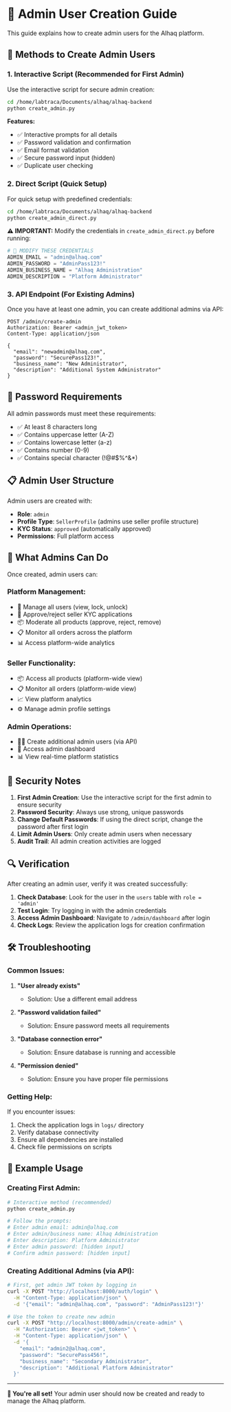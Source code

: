 # 🔧 Admin User Creation Guide

This guide explains how to create admin users for the Alhaq platform.

## 🚀 Methods to Create Admin Users

### 1. **Interactive Script (Recommended for First Admin)**

Use the interactive script for secure admin creation:

```bash
cd /home/labtraca/Documents/alhaq/alhaq-backend
python create_admin.py
```

**Features:**
- ✅ Interactive prompts for all details
- ✅ Password validation and confirmation
- ✅ Email format validation
- ✅ Secure password input (hidden)
- ✅ Duplicate user checking

### 2. **Direct Script (Quick Setup)**

For quick setup with predefined credentials:

```bash
cd /home/labtraca/Documents/alhaq/alhaq-backend
python create_admin_direct.py
```

**⚠️ IMPORTANT:** Modify the credentials in `create_admin_direct.py` before running:

```python
# 🔧 MODIFY THESE CREDENTIALS
ADMIN_EMAIL = "admin@alhaq.com"
ADMIN_PASSWORD = "AdminPass123!"
ADMIN_BUSINESS_NAME = "Alhaq Administration"
ADMIN_DESCRIPTION = "Platform Administrator"
```

### 3. **API Endpoint (For Existing Admins)**

Once you have at least one admin, you can create additional admins via API:

```http
POST /admin/create-admin
Authorization: Bearer <admin_jwt_token>
Content-Type: application/json

{
  "email": "newadmin@alhaq.com",
  "password": "SecurePass123!",
  "business_name": "New Administrator",
  "description": "Additional System Administrator"
}
```

## 🔐 Password Requirements

All admin passwords must meet these requirements:
- ✅ At least 8 characters long
- ✅ Contains uppercase letter (A-Z)
- ✅ Contains lowercase letter (a-z)
- ✅ Contains number (0-9)
- ✅ Contains special character (!@#$%^&*)

## 📋 Admin User Structure

Admin users are created with:
- **Role**: `admin`
- **Profile Type**: `SellerProfile` (admins use seller profile structure)
- **KYC Status**: `approved` (automatically approved)
- **Permissions**: Full platform access

## 🎯 What Admins Can Do

Once created, admin users can:

### **Platform Management:**
- 👥 Manage all users (view, lock, unlock)
- 🏪 Approve/reject seller KYC applications
- 📦 Moderate all products (approve, reject, remove)
- 📋 Monitor all orders across the platform
- 📊 Access platform-wide analytics

### **Seller Functionality:**
- 📦 Access all products (platform-wide view)
- 📋 Monitor all orders (platform-wide view)
- 📈 View platform analytics
- ⚙️ Manage admin profile settings

### **Admin Operations:**
- 👨‍💼 Create additional admin users (via API)
- 🔧 Access admin dashboard
- 📊 View real-time platform statistics

## 🚨 Security Notes

1. **First Admin Creation**: Use the interactive script for the first admin to ensure security
2. **Password Security**: Always use strong, unique passwords
3. **Change Default Passwords**: If using the direct script, change the password after first login
4. **Limit Admin Users**: Only create admin users when necessary
5. **Audit Trail**: All admin creation activities are logged

## 🔍 Verification

After creating an admin user, verify it was created successfully:

1. **Check Database**: Look for the user in the `users` table with `role = 'admin'`
2. **Test Login**: Try logging in with the admin credentials
3. **Access Admin Dashboard**: Navigate to `/admin/dashboard` after login
4. **Check Logs**: Review the application logs for creation confirmation

## 🛠️ Troubleshooting

### **Common Issues:**

1. **"User already exists"**
   - Solution: Use a different email address

2. **"Password validation failed"**
   - Solution: Ensure password meets all requirements

3. **"Database connection error"**
   - Solution: Ensure database is running and accessible

4. **"Permission denied"**
   - Solution: Ensure you have proper file permissions

### **Getting Help:**

If you encounter issues:
1. Check the application logs in `logs/` directory
2. Verify database connectivity
3. Ensure all dependencies are installed
4. Check file permissions on scripts

## 📝 Example Usage

### Creating First Admin:
```bash
# Interactive method (recommended)
python create_admin.py

# Follow the prompts:
# Enter admin email: admin@alhaq.com
# Enter admin/business name: Alhaq Administration
# Enter description: Platform Administrator
# Enter admin password: [hidden input]
# Confirm admin password: [hidden input]
```

### Creating Additional Admins (via API):
```bash
# First, get admin JWT token by logging in
curl -X POST "http://localhost:8000/auth/login" \
  -H "Content-Type: application/json" \
  -d '{"email": "admin@alhaq.com", "password": "AdminPass123!"}'

# Use the token to create new admin
curl -X POST "http://localhost:8000/admin/create-admin" \
  -H "Authorization: Bearer <jwt_token>" \
  -H "Content-Type: application/json" \
  -d '{
    "email": "admin2@alhaq.com",
    "password": "SecurePass456!",
    "business_name": "Secondary Administrator",
    "description": "Additional Platform Administrator"
  }'
```

---

**🎉 You're all set!** Your admin user should now be created and ready to manage the Alhaq platform.
